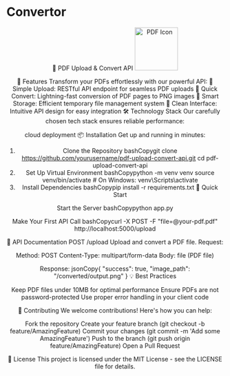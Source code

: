 # Convertor

<div align="center">
📄 PDF Upload & Convert API
<img src="https://raw.githubusercontent.com/primer/octicons/main/icons/file-pdf-24.svg" width="100" alt="PDF Icon">

🚀 Features
Transform your PDFs effortlessly with our powerful API:
🔹 Simple Upload: RESTful API endpoint for seamless PDF uploads
🔹 Quick Convert: Lightning-fast conversion of PDF pages to PNG images
🔹 Smart Storage: Efficient temporary file management system
🔹 Clean Interface: Intuitive API design for easy integration
🛠️ Technology Stack
Our carefully chosen tech stack ensures reliable performance:

cloud deployment
📦 Installation
Get up and running in minutes:
1. Clone the Repository
bashCopygit clone https://github.com/yourusername/pdf-upload-convert-api.git
cd pdf-upload-convert-api
2. Set Up Virtual Environment
bashCopypython -m venv venv
source venv/bin/activate  # On Windows: venv\Scripts\activate
3. Install Dependencies
bashCopypip install -r requirements.txt
🚀 Quick Start

Start the Server
bashCopypython app.py

Make Your First API Call
bashCopycurl -X POST -F "file=@your-pdf.pdf" http://localhost:5000/upload


📝 API Documentation
POST /upload
Upload and convert a PDF file.
Request:

Method: POST
Content-Type: multipart/form-data
Body: file (PDF file)

Response:
jsonCopy{
    "success": true,
    "image_path": "/converted/output.png"
}
💡 Best Practices

Keep PDF files under 10MB for optimal performance
Ensure PDFs are not password-protected
Use proper error handling in your client code

🤝 Contributing
We welcome contributions! Here's how you can help:

Fork the repository
Create your feature branch (git checkout -b feature/AmazingFeature)
Commit your changes (git commit -m 'Add some AmazingFeature')
Push to the branch (git push origin feature/AmazingFeature)
Open a Pull Request

📄 License
This project is licensed under the MIT License - see the LICENSE file for details.

